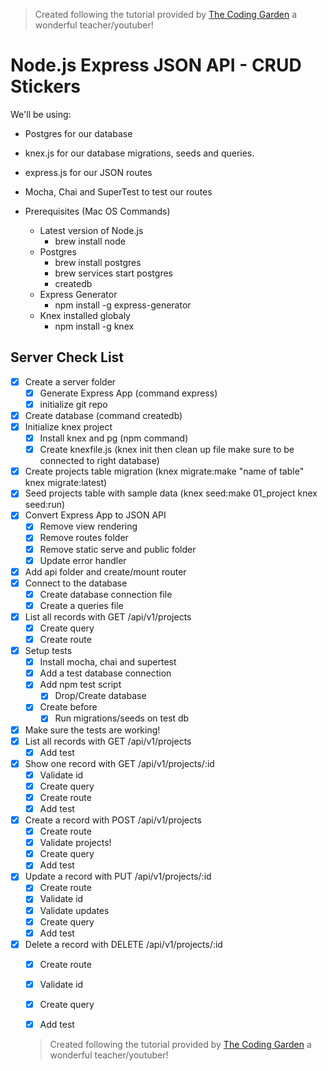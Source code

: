 > Created following the tutorial provided by [The Coding Garden](https://www.youtube.com/playlist?list=PLM_i0obccy3uwR6ZYa7QE03xDRAqs4Aso) a wonderful teacher/youtuber!

# Node.js Express JSON API - CRUD Stickers

We'll be using:

- Postgres for our database
- knex.js for our database migrations, seeds and queries.
- express.js for our JSON routes
- Mocha, Chai and SuperTest to test our routes

- Prerequisites (Mac OS Commands)
  - Latest version of Node.js
    - brew install node
  - Postgres
    - brew install postgres
    - brew services start postgres
    - createdb
  - Express Generator
    - npm install -g express-generator
  - Knex installed globaly
    - npm install -g knex

## Server Check List

- [x] Create a server folder
  - [x] Generate Express App (command express)
  - [x] initialize git repo
- [x] Create database (command createdb)
- [x] Initialize knex project
  - [x] Install knex and pg (npm command)
  - [x] Create knexfile.js (knex init then clean up file make sure to be connected to right database)
- [x] Create projects table migration (knex migrate:make "name of table" knex migrate:latest)
- [x] Seed projects table with sample data (knex seed:make 01_project knex seed:run)
- [x] Convert Express App to JSON API
  - [x] Remove view rendering
  - [x] Remove routes folder
  - [x] Remove static serve and public folder
  - [x] Update error handler
- [x] Add api folder and create/mount router
- [x] Connect to the database
  - [x] Create database connection file
  - [x] Create a queries file
- [x] List all records with GET /api/v1/projects
  - [x] Create query
  - [x] Create route
- [x] Setup tests
  - [x] Install mocha, chai and supertest
  - [x] Add a test database connection
  - [x] Add npm test script
    - [x] Drop/Create database
  - [x] Create before
    - [x] Run migrations/seeds on test db
- [x] Make sure the tests are working!
- [x] List all records with GET /api/v1/projects
  - [x] Add test
- [x] Show one record with GET /api/v1/projects/:id
  - [x] Validate id
  - [x] Create query
  - [x] Create route
  - [x] Add test
- [x] Create a record with POST /api/v1/projects
  - [x] Create route
  - [x] Validate projects!
  - [x] Create query
  - [x] Add test
- [x] Update a record with PUT /api/v1/projects/:id
  - [x] Create route
  - [x] Validate id
  - [x] Validate updates
  - [x] Create query
  - [x] Add test
- [x] Delete a record with DELETE /api/v1/projects/:id
  - [x] Create route
  - [x] Validate id
  - [x] Create query
  - [x] Add test
  
  
  
  
  > Created following the tutorial provided by [The Coding Garden](https://www.youtube.com/playlist?list=PLM_i0obccy3uwR6ZYa7QE03xDRAqs4Aso) a wonderful teacher/youtuber!

